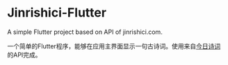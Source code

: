 # Jinrishici-Flutter

A simple Flutter project based on API of jinrishici.com.

一个简单的Flutter程序，能够在应用主界面显示一句古诗词。使用来自[今日诗词](https://www.jinrishici.com)的API完成。

